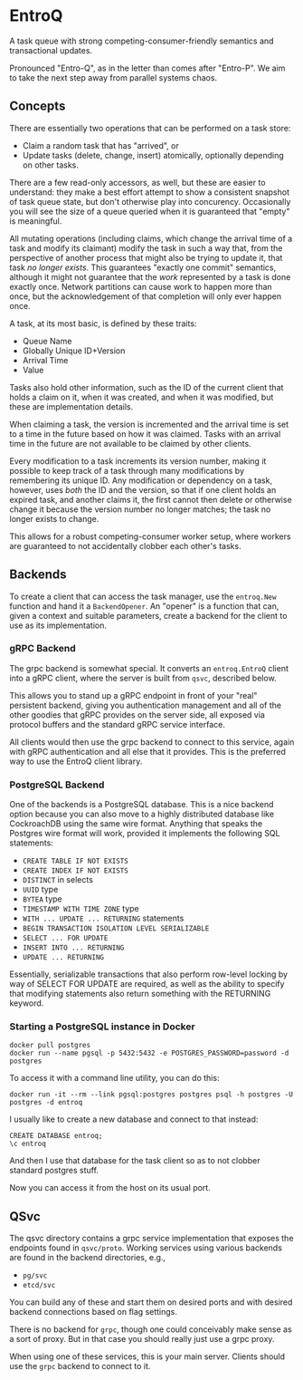 # EntroQ

A task queue with strong competing-consumer-friendly semantics and transactional updates.

Pronounced "Entro-Q", as in the letter than comes after "Entro-P". We aim to
take the next step away from parallel systems chaos.

## Concepts

There are essentially two operations that can be performed on a task store:

- Claim a random task that has "arrived", or
- Update tasks (delete, change, insert) atomically, optionally depending on other tasks.

There are a few read-only accessors, as well, but these are easier to
understand: they make a best effort attempt to show a consistent snapshot of
task queue state, but don't otherwise play into concurency. Occasionally you
will see the size of a queue queried when it is guaranteed that "empty" is
meaningful.

All mutating operations (including claims, which change the arrival time of a
task and modify its claimant) modify the task in such a way that, from the
perspective of another process that might also be trying to update it, that
task _no longer exists_. This guarantees "exactly one commit" semantics, although
it might not guarantee that the _work_ represented by a task is done exactly
once. Network partitions can cause work to happen more than once, but the
acknowledgement of that completion will only ever happen once.

A task, at its most basic, is defined by these traits:

- Queue Name
- Globally Unique ID+Version
- Arrival Time
- Value

Tasks also hold other information, such as the ID of the current client that
holds a claim on it, when it was created, and when it was modified, but these
are implementation details.

When claiming a task, the version is incremented and the arrival time is set to
a time in the future based on how it was claimed. Tasks with an arrival time
in the future are not available to be claimed by other clients.

Every modification to a task increments its version number, making it possible to
keep track of a task through many modifications by remembering its unique ID.
Any modification or dependency on a task, however, uses _both_ the ID and the
version, so that if one client holds an expired task, and another claims it,
the first cannot then delete or otherwise change it because the version number
no longer matches; the task no longer exists to change.

This allows for a robust competing-consumer worker setup, where workers are
guaranteed to not accidentally clobber each other's tasks.

## Backends

To create a client that can access the task manager, use the `entroq.New`
function and hand it a `BackendOpener`. An "opener" is a function that can,
given a context and suitable parameters, create a backend for the client to use
as its implementation.

### gRPC Backend

The grpc backend is somewhat special. It converts an `entroq.EntroQ` client
into a gRPC client, where the server is built from `qsvc`, described below.

This allows you to stand up a gRPC endpoint in front of your "real" persistent
backend, giving you authentication management and all of the other goodies that
gRPC provides on the server side, all exposed via protocol buffers and the
standard gRPC service interface.

All clients would then use the grpc backend to connect to this service, again
with gRPC authentication and all else that it provides. This is the preferred
way to use the EntroQ client library.

### PostgreSQL Backend

One of the backends is a PostgreSQL database. This is a nice backend option
because you can also move to a highly distributed database like CockroachDB
using the same wire format. Anything that speaks the Postgres wire format will
work, provided it implements the following SQL statements:

- `CREATE TABLE IF NOT EXISTS`
- `CREATE INDEX IF NOT EXISTS`
- `DISTINCT` in selects
- `UUID` type
- `BYTEA` type
- `TIMESTAMP WITH TIME ZONE` type
- `WITH ... UPDATE ... RETURNING` statements
- `BEGIN TRANSACTION ISOLATION LEVEL SERIALIZABLE`
- `SELECT ... FOR UPDATE`
- `INSERT INTO ... RETURNING`
- `UPDATE ... RETURNING`

Essentially, serializable transactions that also perform row-level locking by
way of SELECT FOR UPDATE are required, as well as the ability to specify that
modifying statements also return something with the RETURNING keyword.

### Starting a PostgreSQL instance in Docker

```
docker pull postgres
docker run --name pgsql -p 5432:5432 -e POSTGRES_PASSWORD=password -d postgres
```

To access it with a command line utility, you can do this:

```
docker run -it --rm --link pgsql:postgres postgres psql -h postgres -U postgres -d entroq
```

I usually like to create a new database and connect to that instead:

```
CREATE DATABASE entroq;
\c entroq
```

And then I use that database for the task client so as to not clobber standard postgres stuff.

Now you can access it from the host on its usual port.

## QSvc

The qsvc directory contains a grpc service implementation that exposes the
endpoints found in `qsvc/proto`. Working services using various backends are
found in the backend directories, e.g.,

- `pg/svc`
- `etcd/svc`

You can build any of these and start them on desired ports and with desired backend connections based on flag settings.

There is no backend for `grpc`, though one could conceivably make sense as a
sort of proxy. But in that case you should really just use a grpc proxy.

When using one of these services, this is your main server. Clients should use
the `grpc` backend to connect to it.
